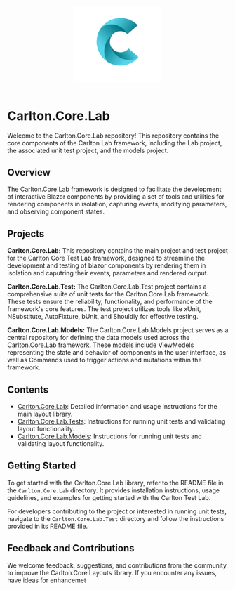 
<div align="center">
    <img src="../../images/CarltonLogo.png" alt="Carlton Logo" width="200" />
</div>
</br>

# Carlton.Core.Lab

Welcome to the Carlton.Core.Lab repository! This repository contains the core components of the Carlton Lab framework, including the Lab project, the associated unit test project, and the models project.

## Overview

The Carlton.Core.Lab framework is designed to facilitate the development of interactive Blazor components by providing a set of tools and utilities for rendering components in isolation, capturing events, modifying parameters, and observing component states. 

## Projects

**Carlton.Core.Lab:** This repository contains the main project and test project for the Carlton Core Test Lab framework, designed to streamline the development and testing of blazor components by rendering them in isolation and caputring their events, parameters and rendered output.

**Carlton.Core.Lab.Test:** The Carlton.Core.Lab.Test project contains a comprehensive suite of unit tests for the Carlton.Core.Lab framework. These tests ensure the reliability, functionality, and performance of the framework's core features. The test project utilizes tools like xUnit, NSubstitute, AutoFixture, bUnit, and Shouldly for effective testing.

**Carlton.Core.Lab.Models:** The Carlton.Core.Lab.Models project serves as a central repository for defining the data models used across the Carlton.Core.Lab framework. These models include ViewModels representing the state and behavior of components in the user interface, as well as Commands used to trigger actions and mutations within the framework.

## Contents

- [Carlton.Core.Lab](./Carlton.Core.Lab/README.md): Detailed information and usage instructions for the main layout library.
- [Carlton.Core.Lab.Tests](./Carlton.Core.Lab.Tests/README.md): Instructions for running unit tests and validating layout functionality.
- [Carlton.Core.Lab.Models](./Carlton.Core.Lab.Tests/README.md): Instructions for running unit tests and validating layout functionality.

## Getting Started

To get started with the Carlton.Core.Lab library, refer to the README file in the `Carlton.Core.Lab` directory. It provides installation instructions, usage guidelines, and examples for getting started with the Carlton Test Lab.

For developers contributing to the project or interested in running unit tests, navigate to the `Carlton.Core.Lab.Test` directory and follow the instructions provided in its README file.

## Feedback and Contributions

We welcome feedback, suggestions, and contributions from the community to improve the Carlton.Core.Layouts library. If you encounter any issues, have ideas for enhancemet
